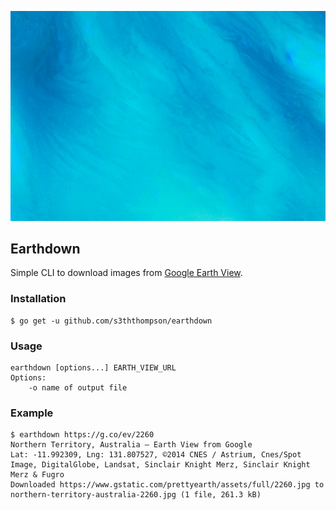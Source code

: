 ![Example Image](northern-territory-australia-2260.jpg)

## Earthdown 

Simple CLI to download images from [Google Earth View](https://chrome.google.com/webstore/detail/earth-view-from-google-ea/bhloflhklmhfpedakmangadcdofhnnoh?hl=en).

### Installation

```
$ go get -u github.com/s3ththompson/earthdown
```

### Usage

```
earthdown [options...] EARTH_VIEW_URL
Options:
	-o name of output file
```

### Example

```
$ earthdown https://g.co/ev/2260
Northern Territory, Australia – Earth View from Google
Lat: -11.992309, Lng: 131.807527, ©2014 CNES / Astrium, Cnes/Spot Image, DigitalGlobe, Landsat, Sinclair Knight Merz, Sinclair Knight Merz & Fugro
Downloaded https://www.gstatic.com/prettyearth/assets/full/2260.jpg to northern-territory-australia-2260.jpg (1 file, 261.3 kB)
```